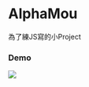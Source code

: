 # AlphaMou

為了練JS寫的小Project

### Demo
[![](http://img.youtube.com/vi/TMRHldLrSdk/0.jpg)](http://www.youtube.com/watch?v=TMRHldLrSdk "")
